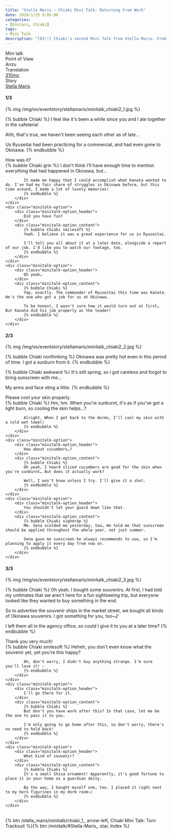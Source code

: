 ```yaml
---
title: "Stella Maris – Chiaki Mini Talk: Returning From Work"
date: 2024/1/25 9:05:00
categories:
- [Enstars, Chiaki]
tags:
- Mini Talk
description: "[ES!!] Chiaki's second Mini Talk from Stella Maris. From Anzu's POV."
---
```

<div class="three-wrapper" style="--storyColor:#965e7d;--storyColor-rgb:150,94,125;--storyColor-h:326.8;--storyColor-s: 23%;--storyColor-l:47.8%;">
    <div class="info-area">
        <div class="info">
            <div class="info-item characters">
                <div class="label">
                    Mini talk
                </div>
                <div class="value">
								<a href="/categories/Enstars/Chiaki" character="Chiaki"></a>
                </div>
            </div>
            <div class="info-item one">
                <div class="label">
                    Point of View
                </div>
                <div class="value">
                    Anzu
                </div>
            </div>
            <div class="info-item two">
                <div class="label">
                    Translation
                </div>
                <div class="value">
                    <a href="/about">310mc</a>
                </div>
            </div>
            <div class="info-item three">
                <div class="label">
                   Story
                </div>
                <div class="value">
                    <a href="/stella_maris">Stella Maris</a>
                </div>
            </div>
        </div>
    </div>
</div>

<!-- more -->

#### <div mt="rare"></div> 1/3

{% img /img/es/eventstory/stellamaris/minitalk_chiaki2_1.jpg %}

{% bubble Chiaki %}
I feel like it's been a while since you and I ate together in the cafeteria!

Ahh, that's true, we haven't been seeing each other as of late…

Us Ryuseitai had been practicing for a commercial, and had even gone to Okinawa.
{% endbubble %}

<div class="minitalk" character="Anzu">
    <div class="minitalk-option">
        <div class="minitalk-option_header">
            How was it?
        </div>
        <div class="minitalk-option_content">
            {% bubble Chiaki grin %}
            I don't think I'll have enough time to mention everything that had happened in Okinawa, but…

            It made me happy that I could accomplish what Kanata wanted to do. I've had my fair share of struggles in Okinawa before, but this time around, I made a lot of lovely memories!
			{% endbubble %}
        </div>
    </div>
    <div class="minitalk-option">
        <div class="minitalk-option_header">
            Did you have fun?
        </div>
        <div class="minitalk-option_content">
            {% bubble Chiaki smilesoft %}
            Yeah. I believe it was a great experience for us in Ryuseitai.

            I'll tell you all about it at a later date, alongside a report of our job. I'd like you to watch our footage, too.
			{% endbubble %}
        </div>
    </div>
    <div class="minitalk-option">
        <div class="minitalk-option_header">
            Oh yeah…
        </div>
        <div class="minitalk-option_content">
            {% bubble Chiaki %}
            Yep, exactly. The commander of Ryuseitai this time was Kanata. He's the one who got a job for us at Okinawa.

            To be honest, I wasn't sure how it would turn out at first… But Kanata did his job properly as the leader!
			{% endbubble %}
        </div>
    </div>
</div>

#### <div mt="rare"></div> 2/3

{% img /img/es/eventstory/stellamaris/minitalk_chiaki2_2.jpg %}

{% bubble Chiaki northinking %}
Okinawa was pretty hot even in this period of time. I got a sunburn from it.
{% endbubble %}

{% bubble Chiaki awkward %}
It's still spring, so I got careless and forgot to bring sunscreen with me…

My arms and face sting a little.
{% endbubble %}

<div class="minitalk" character="Anzu">
    <div class="minitalk-option">
        <div class="minitalk-option_header">
            Please cool your skin properly.
        </div>
        <div class="minitalk-option_content">
            {% bubble Chiaki %}
            Hm, hm. When you're sunburnt, it's as if you've got a light burn, so cooling the skin helps…?

            Alright. When I get back to the dorms, I'll cool my skin with a cold wet towel!
			{% endbubble %}
        </div>
    </div>
    <div class="minitalk-option">
        <div class="minitalk-option_header">
            How about cucumbers…?
        </div>
        <div class="minitalk-option_content">
            {% bubble Chiaki %}
            Oh yeah, I heard sliced cucumbers are good for the skin when you're sunburnt… But does it actually work?

            Well, I won't know unless I try. I'll give it a shot.
			{% endbubble %}
        </div>
    </div>
    <div class="minitalk-option">
        <div class="minitalk-option_header">
            You shouldn't let your guard down like that.
        </div>
        <div class="minitalk-option_content">
            {% bubble Chiaki sighdrop %}
            Mm. Sena scolded me yesterday, too… He told me that sunscreen should be applied throughout the whole year, not just summer.

            Sena gave me sunscreen he always recommends to use, so I'm planning to apply it every day from now on.
			{% endbubble %}
        </div>
    </div>
</div>

#### <div mt="rare"></div> 3/3

{% img /img/es/eventstory/stellamaris/minitalk_chiaki2_3.jpg %}

{% bubble Chiaki %}
Oh yeah, I bought some souvenirs. At first, I had told my unitmates that we aren't here for a fun sightseeing trip, but everyone looked like they wanted to buy something in the end.

So to advertise the souvenir ships in the market street, we bought all kinds of Okinawa souvenirs. I got something for you, too~♪

I left them all in the agency office, so could I give it to you at a later time?
{% endbubble %}

<div class="minitalk" character="Anzu">
    <div class="minitalk-option">
        <div class="minitalk-option_header">
          Thank you very much!
        </div>
        <div class="minitalk-option_content">
            {% bubble Chiaki smilesoft %}
            Heheh, you don't even know what the souvenir yet, yet you're this happy?

            Ah, don't worry, I didn't buy anything strange. I'm sure you'll love it! ☆
			{% endbubble %}
        </div>
    </div>
    <div class="minitalk-option">
        <div class="minitalk-option_header">
            I'll go there for it.
        </div>
        <div class="minitalk-option_content">
            {% bubble Chiaki %}
            But don't you have work after this? In that case, let me be the one to pass it to you.

            I'm only going to go home after this, so don't worry, there's no need to hold back!
			{% endbubble %}
        </div>
    </div>
    <div class="minitalk-option">
        <div class="minitalk-option_header">
            What kind of souvenir?
        </div>
        <div class="minitalk-option_content">
            {% bubble Chiaki %}
            It's a small Shisa ornament! Apparently, it's good fortune to place it in your home as a guardian deity.

            By the way, I bought myself one, too. I placed it right next to my hero figurines in my dorm room~♪
			{% endbubble %}
        </div>
    </div>
</div>
<br>
<div toc>{% btn /stella_maris/minitalk/chiaki_1,, arrow-left, Chiaki Mini Talk: Torn Tracksuit %}{% btn /minitalk/#Stella-Maris,, star, Index %}</div>

